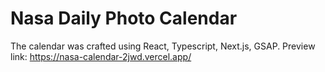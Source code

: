 # Nasa Daily Photo Calendar

The calendar was crafted using React, Typescript, Next.js, GSAP.
Preview link: https://nasa-calendar-2jwd.vercel.app/
